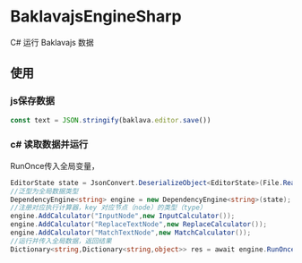 # BaklavajsEngineSharp

C# 运行 Baklavajs 数据

## 使用

### js保存数据

```ts
const text = JSON.stringify(baklava.editor.save())
```

### c# 读取数据并运行

RunOnce传入全局变量，

```csharp
EditorState state = JsonConvert.DeserializeObject<EditorState>(File.ReadAllText("./assets/app.json")) ;
//泛型为全局数据类型
DependencyEngine<string> engine = new DependencyEngine<string>(state);
//注册对应执行计算器，key 对应节点（node）的类型（type）
engine.AddCalculator("InputNode",new InputCalculator()); 
engine.AddCalculator("ReplaceTextNode",new ReplaceCalculator());
engine.AddCalculator("MatchTextNode",new MatchCalculator());
//运行并传入全局数据，返回结果
Dictionary<string,Dictionary<string,object>> res = await engine.RunOnce("测试 001 数据");
```
